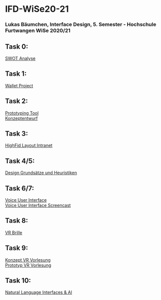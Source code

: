 # IFD-WiSe20-21
<h3> Lukas Bäumchen, Interface Design, 5. Semester - Hochschule Furtwangen WiSe 2020/21 </h3>

<h2>Task 0:</h2> 
<a href="https://github.com/baeumche/IFD-WiSe20-21/blob/main/Aufgabe_00/Aufgabe_0.png">SWOT Analyse</a>

<h2>Task 1:</h2> 
<a href="https://github.com/baeumche/IFD-WiSe20-21/blob/main/Aufgabe_01/Aufgabe_01.pdf">Wallet Project</a>

<h2>Task 2:</h2> 
<a href="https://github.com/baeumche/IFD-WiSe20-21/blob/main/Aufgabe_02/2-1.md">Prototyping Tool</a> <br> 
<a href="https://github.com/baeumche/IFD-WiSe20-21/blob/main/Aufgabe_02/Aufgabe_2.2.pdf">Konzeptentwurf</a>

<h2>Task 3:</h2> 
<a href="https://xd.adobe.com/view/fa6c3db7-7d1b-4e36-8671-0dbec69009af-af3f/">HighFid Layout Intranet</a>

<h2>Task 4/5:</h2> 
<a href="https://github.com/baeumche/IFD-WiSe20-21/blob/main/Aufgabe_04/VUI_HFU_Student.png">Design Grundsätze und Heuristiken</a>

<h2>Task 6/7:</h2> 
<a href="https://xd.adobe.com/view/d16a5278-0c2b-451d-8bd7-3ff907072ec1-8439/">Voice User Interface</a> <br>
<a href="https://drive.google.com/file/d/18j_sTf48ajyyVL95LjwryIeBtfbQDdH4/view?usp=sharing">Voice User Interface Screencast</a>

<h2>Task 8:</h2> 
<a href="https://github.com/baeumche/IFD-WiSe20-21/blob/main/Aufgabe_08/Dokumentation_VR_Brille_IFD.pdf">VR Brille</a>

<h2>Task 9:</h2> 
<a href="https://github.com/baeumche/IFD-WiSe20-21/blob/main/Aufgabe_09/Dokumentation_VR_Brille_IFD_Konzept.pdf">Konzept VR Vorlesung</a> <br>
<a href="https://drive.google.com/file/d/10gDWdMgKS4YNHZJGUepogZqvUnZTBMkL/view?usp=sharing ">Prototyp VR Vorlesung</a>

<h2>Task 10:</h2> 
<a href="https://app.draftxr.com/vr/P8YOvv">Natural Language Interfaces & AI</a> <br>

